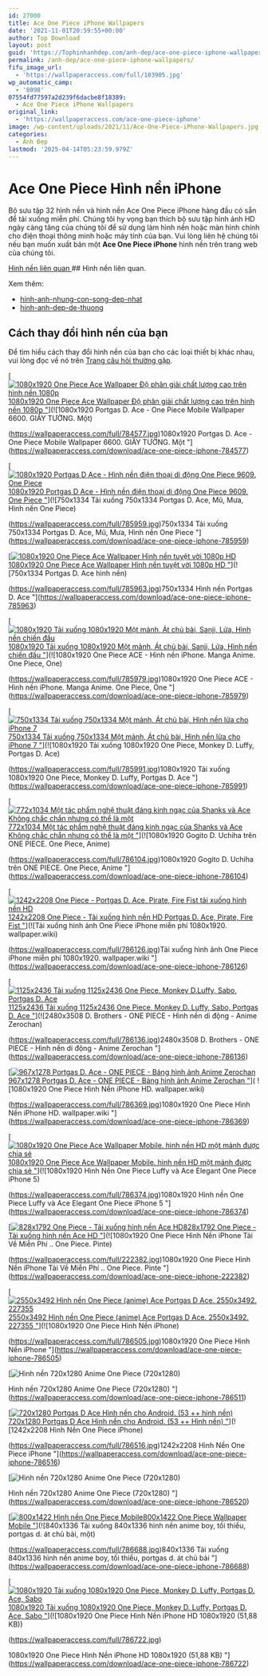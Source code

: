 ```yaml
---
id: 27000
title: Ace One Piece iPhone Wallpapers
date: '2021-11-01T20:59:55+00:00'
author: Top Download
layout: post
guid: 'https://Tophinhanhdep.com/anh-dep/ace-one-piece-iphone-wallpapers/'
permalink: /anh-dep/ace-one-piece-iphone-wallpapers/
fifu_image_url:
  - 'https://wallpaperaccess.com/full/103905.jpg'
wp_automatic_camp:
  - '8098'
07554fd77597a2d239f6dacbe8f18389:
  - Ace One Piece iPhone Wallpapers
original_link:
  - 'https://wallpaperaccess.com/ace-one-piece-iphone'
image: /wp-content/uploads/2021/11/Ace-One-Piece-iPhone-Wallpapers.jpg
categories:
  - Ảnh Đẹp
lastmod: '2025-04-14T05:23:59.979Z'
---
```

# Ace One Piece Hình nền iPhone

Bộ sưu tập 32 hình nền và hình nền Ace One Piece iPhone hàng đầu có sẵn để tải xuống miễn phí. Chúng tôi hy vọng bạn thích bộ sưu tập hình ảnh HD ngày càng tăng của chúng tôi để sử dụng làm hình nền hoặc màn hình chính cho điện thoại thông minh hoặc máy tính của bạn. Vui lòng liên hệ chúng tôi nếu bạn muốn xuất bản một **Ace One Piece iPhone** hình nền trên trang web của chúng tôi.

[Hình nền liên quan ](#related) ## Hình nền liên quan.

   
 Xem thêm:

   
- [hinh-anh-nhung-con-song-dep-nhat](https://tophinhanhdep.com/hinh-nen-dep/hinh-anh-nhung-con-song-dep-nhat/)
- [hinh-anh-dep-de-thuong](https://tophinhanhdep.com/hinh-anh-de-thuong/hinh-anh-dep-de-thuong/)

## Cách thay đổi hình nền của bạn

Để tìm hiểu cách thay đổi hình nền của bạn cho các loại thiết bị khác nhau, vui lòng đọc về nó trên [Trang câu hỏi thường gặp](https://tophinhanhdep.com/faq/).

  
[[![1080x1920 One Piece Ace Wallpaper Độ phân giải chất lượng cao trên hình nền 1080p](https://wallpaperaccess.com/full/103905.jpg)1080x1920 One Piece Ace Wallpaper Độ phân giải chất lượng cao trên hình nền 1080p "](https://wallpaperaccess.com/download/ace-one-piece-iphone-103905)](![1080x1920 Portgas D. Ace - One Piece Mobile Wallpaper 6600. GIẤY TƯỜNG.  Một)

(https://wallpaperaccess.com/full/784577.jpg)1080x1920 Portgas D. Ace - One Piece Mobile Wallpaper 6600. GIẤY TƯỜNG. Một "](https://wallpaperaccess.com/download/ace-one-piece-iphone-784577)

[[![1080x1920 Portgas D Ace - Hình nền điện thoại di động One Piece 9609. One Piece](https://wallpaperaccess.com/full/784551.jpg)1080x1920 Portgas D Ace - Hình nền điện thoại di động One Piece 9609. One Piece "](https://wallpaperaccess.com/download/ace-one-piece-iphone-784551)](![750x1334 Tải xuống 750x1334 Portgas D. Ace, Mũ, Mưa, Hình nền One Piece)

(https://wallpaperaccess.com/full/785959.jpg)750x1334 Tải xuống 750x1334 Portgas D. Ace, Mũ, Mưa, Hình nền One Piece "](https://wallpaperaccess.com/download/ace-one-piece-iphone-785959)

[[![1080x1920 One Piece Ace Wallpaper Hình nền tuyệt vời 1080p HD](https://wallpaperaccess.com/full/222475.jpg)1080x1920 One Piece Ace Wallpaper Hình nền tuyệt vời 1080p HD "](https://wallpaperaccess.com/download/ace-one-piece-iphone-222475)](![750x1334 Portgas D. Ace hình nền)

(https://wallpaperaccess.com/full/785963.jpg)750x1334 Hình nền Portgas D. Ace "](https://wallpaperaccess.com/download/ace-one-piece-iphone-785963)

[[![1080x1920 Tải xuống 1080x1920 Một mảnh, Át chủ bài, Sanji, Lửa, Hình nền chiến đấu](https://wallpaperaccess.com/full/785966.png)1080x1920 Tải xuống 1080x1920 Một mảnh, Át chủ bài, Sanji, Lửa, Hình nền chiến đấu "](https://wallpaperaccess.com/download/ace-one-piece-iphone-785966)](![1080x1920 One Piece ACE - Hình nền iPhone.  Manga Anime.  One Piece, One)

(https://wallpaperaccess.com/full/785979.jpg)1080x1920 One Piece ACE - Hình nền iPhone. Manga Anime. One Piece, One "](https://wallpaperaccess.com/download/ace-one-piece-iphone-785979)

[[![750x1334 Tải xuống 750x1334 Một mảnh, Át chủ bài, Hình nền lửa cho iPhone 7](https://wallpaperaccess.com/full/785980.jpg)750x1334 Tải xuống 750x1334 Một mảnh, Át chủ bài, Hình nền lửa cho iPhone 7 "](https://wallpaperaccess.com/download/ace-one-piece-iphone-785980)](![1080x1920 Tải xuống 1080x1920 One Piece, Monkey D. Luffy, Portgas D. Ace)

(https://wallpaperaccess.com/full/785991.jpg)1080x1920 Tải xuống 1080x1920 One Piece, Monkey D. Luffy, Portgas D. Ace "](https://wallpaperaccess.com/download/ace-one-piece-iphone-785991)

[[![772x1034 Một tác phẩm nghệ thuật đáng kinh ngạc của Shanks và Ace Không chắc chắn nhưng có thể là một](https://wallpaperaccess.com/full/786103.jpg)772x1034 Một tác phẩm nghệ thuật đáng kinh ngạc của Shanks và Ace Không chắc chắn nhưng có thể là một "](https://wallpaperaccess.com/download/ace-one-piece-iphone-786103)](![1080x1920 Gogito D. Uchiha trên ONE PIECE.  One Piece, Anime)

(https://wallpaperaccess.com/full/786104.jpg)1080x1920 Gogito D. Uchiha trên ONE PIECE. One Piece, Anime "](https://wallpaperaccess.com/download/ace-one-piece-iphone-786104)

[[![1242x2208 One Piece - Portgas D. Ace, Pirate, Fire Fist tải xuống hình nền HD](https://wallpaperaccess.com/full/786123.jpg)1242x2208 One Piece - Tải xuống hình nền HD Portgas D. Ace, Pirate, Fire Fist "](https://wallpaperaccess.com/download/ace-one-piece-iphone-786123)](![Tải xuống hình ảnh One Piece iPhone miễn phí 1080x1920.  wallpaper.wiki)

(https://wallpaperaccess.com/full/786126.jpg)Tải xuống hình ảnh One Piece iPhone miễn phí 1080x1920. wallpaper.wiki "](https://wallpaperaccess.com/download/ace-one-piece-iphone-786126)

[[![1125x2436 Tải xuống 1125x2436 One Piece, Monkey D.Luffy, Sabo, Portgas D. Ace](https://wallpaperaccess.com/full/786133.jpg)1125x2436 Tải xuống 1125x2436 One Piece, Monkey D. Luffy, Sabo, Portgas D. Ace "](https://wallpaperaccess.com/download/ace-one-piece-iphone-786133)](![2480x3508 D. Brothers - ONE PIECE - Hình nền di động - Anime Zerochan)

(https://wallpaperaccess.com/full/786136.jpg)2480x3508 D. Brothers - ONE PIECE - Hình nền di động - Anime Zerochan "](https://wallpaperaccess.com/download/ace-one-piece-iphone-786136)

[[![967x1278 Portgas D. Ace - ONE PIECE - Bảng hình ảnh Anime Zerochan](https://wallpaperaccess.com/full/103991.jpg)967x1278 Portgas D. Ace - ONE PIECE - Bảng hình ảnh Anime Zerochan "](https://wallpaperaccess.com/download/ace-one-piece-iphone-103991)]( ![1080x1920 One Piece Hình Nền iPhone HD.  wallpaper.wiki)

(https://wallpaperaccess.com/full/786369.jpg)1080x1920 One Piece Hình Nền iPhone HD. wallpaper.wiki "](https://wallpaperaccess.com/download/ace-one-piece-iphone-786369)

[[![1080x1920 One Piece Ace Wallpaper Mobile.  hình nền HD một mảnh được chia sẻ](https://wallpaperaccess.com/full/786373.jpg)1080x1920 One Piece Ace Wallpaper Mobile. hình nền HD một mảnh được chia sẻ "](https://wallpaperaccess.com/download/ace-one-piece-iphone-786373)](![1080x1920 Hình Nền One Piece Luffy và Ace Elegant One Piece iPhone 5)

(https://wallpaperaccess.com/full/786374.jpg)1080x1920 Hình nền One Piece Luffy và Ace Elegant One Piece iPhone 5 "](https://wallpaperaccess.com/download/ace-one-piece-iphone-786374)

[[![828x1792 One Piece - Tải xuống hình nền Ace HD](https://wallpaperaccess.com/full/786503.jpg)828x1792 One Piece - Tải xuống hình nền Ace HD "](https://wallpaperaccess.com/download/ace-one-piece-iphone-786503)](![1080x1920 One Piece Hình Nền iPhone Tải Về Miễn Phí .. One Piece.  Pinte)

(https://wallpaperaccess.com/full/222382.jpg)1080x1920 One Piece Hình Nền iPhone Tải Về Miễn Phí .. One Piece. Pinte "](https://wallpaperaccess.com/download/ace-one-piece-iphone-222382)

[[![2550x3492 Hình nền One Piece (anime) Ace Portgas D Ace.  2550x3492.  227355](https://wallpaperaccess.com/full/104005.jpg)2550x3492 Hình nền One Piece (anime) Ace Portgas D Ace. 2550x3492. 227355 "](https://wallpaperaccess.com/download/ace-one-piece-iphone-104005)](![1080x1920 One Piece Hình Nền iPhone)

(https://wallpaperaccess.com/full/786505.jpg)1080x1920 One Piece Hình Nền iPhone "](https://wallpaperaccess.com/download/ace-one-piece-iphone-786505)

[![Hình nền 720x1280 Anime One Piece (720x1280)](https://wallpaperaccess.com/full/786511.jpg)

Hình nền 720x1280 Anime One Piece (720x1280) "](https://wallpaperaccess.com/download/ace-one-piece-iphone-786511)

[[![720x1280 Portgas D Ace Hình nền cho Android.  (53 ++ hình nền)](https://wallpaperaccess.com/full/786514.jpg)720x1280 Portgas D Ace Hình nền cho Android. (53 ++ Hình nền) "](https://wallpaperaccess.com/download/ace-one-piece-iphone-786514)](![1242x2208 Hình Nền One Piece iPhone)

(https://wallpaperaccess.com/full/786516.jpg)1242x2208 Hình Nền One Piece iPhone "](https://wallpaperaccess.com/download/ace-one-piece-iphone-786516)

[![Hình nền 720x1280 Anime One Piece (720x1280)](https://wallpaperaccess.com/full/786520.jpg)

Hình nền 720x1280 Anime One Piece (720x1280) "](https://wallpaperaccess.com/download/ace-one-piece-iphone-786520)

[[![800x1422 Hình nền One Piece Mobile](https://wallpaperaccess.com/full/786526.jpg)800x1422 One Piece Wallpaper Mobile "](https://wallpaperaccess.com/download/ace-one-piece-iphone-786526)](![840x1336 Tải xuống 840x1336 hình nền anime boy, tối thiểu, portgas d.  át chủ bài, một)

(https://wallpaperaccess.com/full/786688.jpg)840x1336 Tải xuống 840x1336 hình nền anime boy, tối thiểu, portgas d. át chủ bài "](https://wallpaperaccess.com/download/ace-one-piece-iphone-786688)

[[![1080x1920 Tải xuống 1080x1920 One Piece, Monkey D. Luffy, Portgas D. Ace, Sabo](https://wallpaperaccess.com/full/786700.jpg)1080x1920 Tải xuống 1080x1920 One Piece, Monkey D. Luffy, Portgas D. Ace, Sabo "](https://wallpaperaccess.com/download/ace-one-piece-iphone-786700)](![1080x1920 One Piece Hình Nền iPhone HD 1080x1920 (51,88 KB))

(https://wallpaperaccess.com/full/786722.jpg)

1080x1920 One Piece Hình Nền iPhone HD 1080x1920 (51,88 KB) "](https://wallpaperaccess.com/download/ace-one-piece-iphone-786722)
